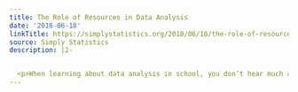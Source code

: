 ```yaml
---
title: The Role of Resources in Data Analysis
date: '2018-06-18'
linkTitle: https://simplystatistics.org/2018/06/18/the-role-of-resources-in-data-analysis/
source: Simply Statistics
description: |2-


  <p>When learning about data analysis in school, you don’t hear much about the role that resources&mdash;time, money, and technology&mdash;play in the development of analysis. This is a conversation that is often had “in the hallway” when talking to senior faculty or mentors. But the available resources do play a significant role in determining what can be done with a given question and dataset. It’s tempting to think that the situation is binary&mdash;either you have sufficient resources to do
---
```

